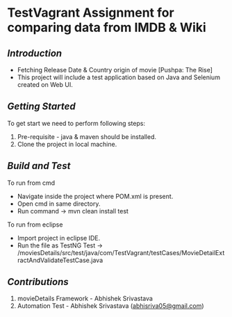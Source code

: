 # TestVagrant Assignment for comparing data from IMDB & Wiki

## _Introduction_
- Fetching Release Date & Country origin of movie [Pushpa: The Rise]
- This project will include a test application based on Java and Selenium created on Web UI.

## _Getting Started_
To get start we need to perform following steps:
1.  Pre-requisite - java & maven should be installed.
2.	Clone the project in local machine.

## _Build and Test_
To run from cmd
-	Navigate inside the project where POM.xml is present.
-	Open cmd in same directory.
-	Run command -> mvn clean install test

To run from eclipse
-  Import project in eclipse IDE.
-  Run the file as TestNG Test -> /moviesDetails/src/test/java/com/TestVagrant/testCases/MovieDetailExtractAndValidateTestCase.java

## _Contributions_
1.	movieDetails Framework - Abhishek Srivastava
2.	Automation Test - Abhishek Srivastava (abhisriva05@gmail.com)
